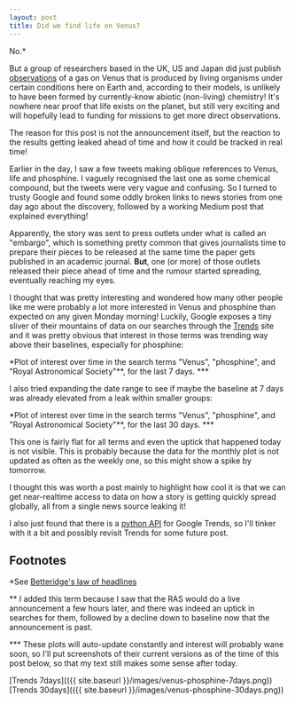 ```yaml
---
layout: post
title: Did we find life on Venus?
---
```


No.\*

But a group of researchers based in the UK, US and Japan did just publish [observations](https://www.nature.com/articles/s41550-020-1174-4) of a gas on Venus that is produced by living organisms under certain conditions here on Earth and, according to their models, is unlikely to have been formed by currently-know abiotic (non-living) chemistry! It's nowhere near proof that life exists on the planet, but still very exciting and will hopefully lead to funding for missions to get more direct observations.

The reason for this post is not the announcement itself, but the reaction to the results getting leaked ahead of time and how it could be tracked in real time!

Earlier in the day, I saw a few tweets making oblique references to Venus, life and phosphine. I vaguely recognised the last one as some chemical compound, but the tweets were very vague and confusing. So I turned to trusty Google and found some oddly broken links to news stories from one day ago about the discovery, followed by a working Medium post that explained everything!

Apparently, the story was sent to press outlets under what is called an "embargo", which is something pretty common that gives journalists time to prepare their pieces to be released at the same time the paper gets published in an academic journal. **But**, one (or more) of those outlets released their piece ahead of time and the rumour started spreading, eventually reaching my eyes.

I thought that was pretty interesting and wondered how many other people like me were probably a lot more interested in Venus and phosphine than expected on any given Monday morning! Luckily, Google exposes a tiny sliver of their mountains of data on our searches through the [Trends](https://trends.google.com) site and it was pretty obvious that interest in those terms was trending way above their baselines, especially for phosphine:

<script type="text/javascript" src="https://ssl.gstatic.com/trends_nrtr/2213_RC01/embed_loader.js"></script> <script type="text/javascript"> trends.embed.renderExploreWidget("TIMESERIES", {"comparisonItem":[{"keyword":"/m/01n6rt","geo":"","time":"now 7-d"},{"keyword":"/m/01_1nb","geo":"","time":"now 7-d"},{"keyword":"/m/09bcm","geo":"","time":"now 7-d"}],"category":0,"property":""}, {"exploreQuery":"date=now%207-d&q=%2Fm%2F01n6rt,%2Fm%2F01_1nb,%2Fm%2F09bcm","guestPath":"https://trends.google.com:443/trends/embed/"}); </script>
*Plot of interest over time in the search terms "Venus", "phosphine", and "Royal Astronomical Society"\*\*, for the last 7 days. \*\*\*

I also tried expanding the date range to see if maybe the baseline at 7 days was already elevated from a leak within smaller groups:

<script type="text/javascript" src="https://ssl.gstatic.com/trends_nrtr/2213_RC01/embed_loader.js"></script> <script type="text/javascript"> trends.embed.renderExploreWidget("TIMESERIES", {"comparisonItem":[{"keyword":"/m/01n6rt","geo":"","time":"today 1-m"},{"keyword":"/m/01_1nb","geo":"","time":"today 1-m"},{"keyword":"/m/09bcm","geo":"","time":"today 1-m"}],"category":0,"property":""}, {"exploreQuery":"date=today%201-m&q=%2Fm%2F01n6rt,%2Fm%2F01_1nb,%2Fm%2F09bcm","guestPath":"https://trends.google.com:443/trends/embed/"}); </script>
*Plot of interest over time in the search terms "Venus", "phosphine", and "Royal Astronomical Society"\*\*, for the last 30 days. \*\*\*

This one is fairly flat for all terms and even the uptick that happened today is not visible. This is probably because the data for the monthly plot is not updated as often as the weekly one, so this might show a spike by tomorrow.

I thought this was worth a post mainly to highlight how cool it is that we can get near-realtime access to data on how a story is getting quickly spread globally, all from a single news source leaking it!

I also just found that there is a [python API](https://pypi.org/project/pytrends/) for Google Trends, so I'll tinker with it a bit and possibly revisit Trends for some future post.


## Footnotes

\*See [Betteridge's law of headlines](https://en.wikipedia.org/wiki/Betteridge's_law_of_headlines)

\*\* I added this term because I saw that the RAS would do a live announcement a few hours later, and there was indeed an uptick in searches for them, followed by a decline down to baseline now that the announcement is past.

\*\*\* These plots will auto-update constantly and interest will probably wane soon, so I'll put screenshots of their current versions as of the time of this post below, so that my text still makes some sense after today.

[Trends 7days](({{ site.baseurl }}/images/venus-phosphine-7days.png))
[Trends 30days](({{ site.baseurl }}/images/venus-phosphine-30days.png))
